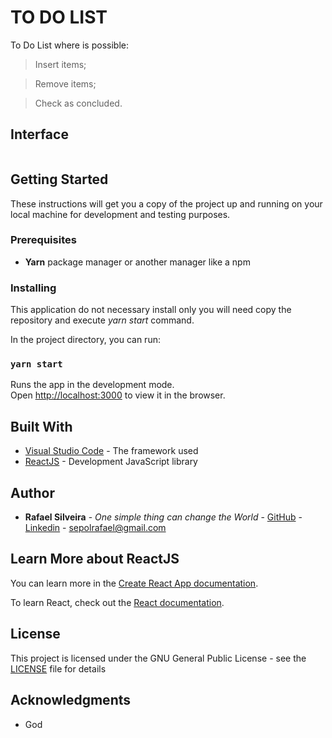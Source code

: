 # TO DO LIST
To Do List where is possible:
  >Insert items;
  
  > Remove items;
  
  > Check as concluded.

## Interface
![]()

## Getting Started

These instructions will get you a copy of the project up and running on your local machine for development and testing purposes.

### Prerequisites

* **Yarn** package manager or another manager like a npm

### Installing

This application do not necessary install only you will need copy the repository and execute *yarn start* command.

In the project directory, you can run:

### `yarn start`

Runs the app in the development mode.\
Open [http://localhost:3000](http://localhost:3000) to view it in the browser.

## Built With

* [Visual Studio Code](https://code.visualstudio.com/docs) - The framework used
* [ReactJS](https://reactjs.org/) - Development JavaScript library

## Author

* **Rafael Silveira** - *One simple thing can change the World* - [GitHub](https://github.com/RafaelLSilveira) - [Linkedin](https://www.linkedin.com/in/rafael-lopes-silveira-aa07209a/) - sepolrafael@gmail.com

## Learn More about ReactJS

You can learn more in the [Create React App documentation](https://facebook.github.io/create-react-app/docs/getting-started).

To learn React, check out the [React documentation](https://reactjs.org/).

## License

This project is licensed under the GNU General Public License - see the [LICENSE](LICENSE) file for details

## Acknowledgments

* God

